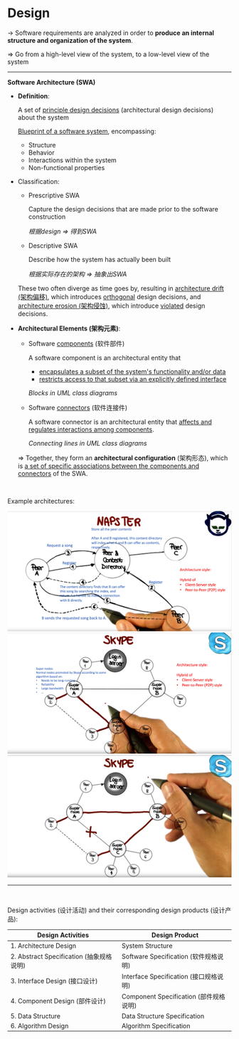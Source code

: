 # Design

-> Software requirements are analyzed in order to **produce an internal structure and organization of the system**.

=> Go from a high-level view of the system, to a low-level view of the system

****

**Software Architecture (SWA)**

- **Definition**:

  A set of <u>principle design decisions</u> (architectural design decisions) about the system

  <u>Blueprint of a software system</u>, encompassing:

  - Structure
  - Behavior
  - Interactions within the system
  - Non-functional properties

- Classification:

  - Prescriptive SWA

    Capture the design decisions that are made prior to the software construction

    *根据design => 得到SWA*

  - Descriptive SWA

    Describe how the system has actually been built

    *根据实际存在的架构 => 抽象出SWA*

  These two often diverge as time goes by, resulting in <u>architecture drift (架构偏移)</u>, which introduces <u>orthogonal</u> design decisions, and <u>architecture erosion (架构侵蚀)</u>, which introduce <u>violated</u> design decisions.

- **Architectural Elements (架构元素)**:

  - Software <u>components</u> (软件部件)

    A software component is an architectural entity that

    - <u>encapsulates a subset of the system's functionality and/or data</u>
    - <u>restricts access to that subset via an explicitly defined interface</u>

    *Blocks in UML class diagrams*

  - Software <u>connectors</u> (软件连接件)

    A software connector is an architectural entity that <u>affects and regulates interactions among components</u>.

    *Connecting lines in UML class diagrams*

  => Together, they form an **architectural configuration** (架构形态), which is <u>a set of specific associations between the components and connectors</u> of the SWA.

<br>

Example architectures:

<img src="https://github.com/Ziang-Lu/Software-Development-and-Design/blob/master/1-Software%20Phases/Napster_architecture.png?raw=true">

<img src="https://github.com/Ziang-Lu/Software-Development-and-Design/blob/master/1-Software%20Phases/Skype_architecture.png?raw=true">

<img src="https://github.com/Ziang-Lu/Software-Development-and-Design/blob/master/1-Software%20Phases/Skype_architecture_abnormal.png?raw=true">

****

<br>

Design activities (设计活动) and their corresponding design products (设计产品):

| Design Activities                        | Design Product                         |
| ---------------------------------------- | -------------------------------------- |
| 1. Architecture Design                   | System Structure                       |
| 2. Abstract Specification (抽象规格说明) | Software Specification (软件规格说明)  |
| 3. Interface Design (接口设计)           | Interface Specification (接口规格说明) |
| 4. Component Design (部件设计)           | Component Specification (部件规格说明) |
| 5. Data Structure                        | Data Structure Specification           |
| 6. Algorithm Design                      | Algorithm Specification                |

